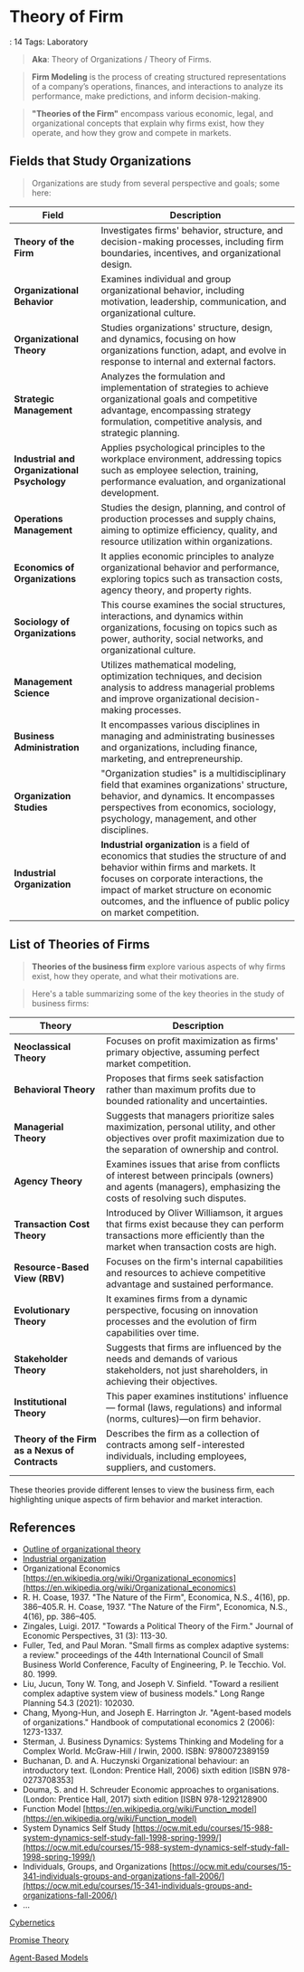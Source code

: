 # Theory of Firm

: 14
Tags: Laboratory

> **Aka**: Theory of Organizations / Theory of Firms.
> 

> **Firm Modeling** is the process of creating structured representations of a company’s operations, finances, and interactions to analyze its performance, make predictions, and inform decision-making.
> 

> **"Theories of the Firm"** encompass various economic, legal, and organizational concepts that explain why firms exist, how they operate, and how they grow and compete in markets.
> 

## Fields that Study Organizations

> Organizations are study from several perspective and goals; some here:
> 

| **Field** | **Description** |
| --- | --- |
| **Theory of the Firm** | Investigates firms' behavior, structure, and decision-making processes, including firm boundaries, incentives, and organizational design. |
| **Organizational Behavior** | Examines individual and group organizational behavior, including motivation, leadership, communication, and organizational culture. |
| **Organizational Theory** | Studies organizations' structure, design, and dynamics, focusing on how organizations function, adapt, and evolve in response to internal and external factors. |
| **Strategic Management** | Analyzes the formulation and implementation of strategies to achieve organizational goals and competitive advantage, encompassing strategy formulation, competitive analysis, and strategic planning. |
| **Industrial and Organizational Psychology** | Applies psychological principles to the workplace environment, addressing topics such as employee selection, training, performance evaluation, and organizational development. |
| **Operations Management** | Studies the design, planning, and control of production processes and supply chains, aiming to optimize efficiency, quality, and resource utilization within organizations. |
| **Economics of Organizations** | It applies economic principles to analyze organizational behavior and performance, exploring topics such as transaction costs, agency theory, and property rights. |
| **Sociology of Organizations** | This course examines the social structures, interactions, and dynamics within organizations, focusing on topics such as power, authority, social networks, and organizational culture. |
| **Management Science** | Utilizes mathematical modeling, optimization techniques, and decision analysis to address managerial problems and improve organizational decision-making processes. |
| **Business Administration** | It encompasses various disciplines in managing and administrating businesses and organizations, including finance, marketing, and entrepreneurship. |
| **Organization Studies** | "Organization studies" is a multidisciplinary field that examines organizations' structure, behavior, and dynamics. It encompasses perspectives from economics, sociology, psychology, management, and other disciplines. |
| **Industrial Organization** | **Industrial organization** is a field of economics that studies the structure of and behavior within firms and markets. It focuses on corporate interactions, the impact of market structure on economic outcomes, and the influence of public policy on market competition. |

## List of Theories of Firms

> **Theories of the business firm** explore various aspects of why firms exist, how they operate, and what their motivations are.
> 

> Here's a table summarizing some of the key theories in the study of business firms:
> 

| Theory | Description |
| --- | --- |
| **Neoclassical Theory** | Focuses on profit maximization as firms' primary objective, assuming perfect market competition. |
| **Behavioral Theory** | Proposes that firms seek satisfaction rather than maximum profits due to bounded rationality and uncertainties. |
| **Managerial Theory** | Suggests that managers prioritize sales maximization, personal utility, and other objectives over profit maximization due to the separation of ownership and control. |
| **Agency Theory** | Examines issues that arise from conflicts of interest between principals (owners) and agents (managers), emphasizing the costs of resolving such disputes. |
| **Transaction Cost Theory** | Introduced by Oliver Williamson, it argues that firms exist because they can perform transactions more efficiently than the market when transaction costs are high. |
| **Resource-Based View (RBV)** | Focuses on the firm's internal capabilities and resources to achieve competitive advantage and sustained performance. |
| **Evolutionary Theory** | It examines firms from a dynamic perspective, focusing on innovation processes and the evolution of firm capabilities over time. |
| **Stakeholder Theory** | Suggests that firms are influenced by the needs and demands of various stakeholders, not just shareholders, in achieving their objectives. |
| **Institutional Theory** | This paper examines institutions' influence— formal (laws, regulations) and informal (norms, cultures)—on firm behavior. |
| **Theory of the Firm as a Nexus of Contracts** | Describes the firm as a collection of contracts among self-interested individuals, including employees, suppliers, and customers. |

These theories provide different lenses to view the business firm, each highlighting unique aspects of firm behavior and market interaction.

## References

- [Outline of organizational theory](https://en.wikipedia.org/wiki/Outline_of_organizational_theory)
- [Industrial organization](https://en.wikipedia.org/wiki/Industrial_organization)
- Organizational Economics
[https://en.wikipedia.org/wiki/Organizational_economics](https://en.wikipedia.org/wiki/Organizational_economics)
- R. H. Coase, 1937. "The Nature of the Firm", Economica, N.S., 4(16), pp. 386–405.R. H. Coase, 1937. "The Nature of the Firm", Economica, N.S., 4(16), pp. 386–405.
- Zingales, Luigi. 2017. "Towards a Political Theory of the Firm." Journal of Economic Perspectives, 31 (3): 113-30.
- Fuller, Ted, and Paul Moran. "Small firms as complex adaptive systems: a review." proceedings of the 44th International Council of Small Business World Conference, Faculty of Engineering, P. le Tecchio. Vol. 80. 1999.
- Liu, Jucun, Tony W. Tong, and Joseph V. Sinfield. "Toward a resilient complex adaptive system view of business models." Long Range Planning 54.3 (2021): 102030.
- Chang, Myong-Hun, and Joseph E. Harrington Jr. "Agent-based models of organizations." Handbook of computational economics 2 (2006): 1273-1337.
- Sterman, J. Business Dynamics: Systems Thinking and Modeling for a Complex World. McGraw-Hill / Irwin, 2000. ISBN: 9780072389159
- Buchanan, D. and A. Huczynski Organizational behaviour: an introductory text. (London: Prentice
Hall, 2006) sixth edition [ISBN 978-0273708353]
- Douma, S. and H. Schreuder Economic approaches to organisations. (London: Prentice Hall, 2017)
sixth edition [ISBN 978-1292128900
- Function Model
[https://en.wikipedia.org/wiki/Function_model](https://en.wikipedia.org/wiki/Function_model)
- System Dynamics Self Study
[https://ocw.mit.edu/courses/15-988-system-dynamics-self-study-fall-1998-spring-1999/](https://ocw.mit.edu/courses/15-988-system-dynamics-self-study-fall-1998-spring-1999/)
- Individuals, Groups, and Organizations
[https://ocw.mit.edu/courses/15-341-individuals-groups-and-organizations-fall-2006/](https://ocw.mit.edu/courses/15-341-individuals-groups-and-organizations-fall-2006/)
- …

[Cybernetics](https://www.notion.so/Cybernetics-615df74c681a422e85ba0fd6a1ee2aab?pvs=21)

[Promise Theory](https://www.notion.so/Promise-Theory-50a3636f0f744b80904948040ccaae43?pvs=21)

[Agent-Based Models](https://www.notion.so/Agent-Based-Models-230c19d1e85d4c43851312a2d98513bc?pvs=21)